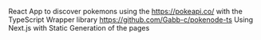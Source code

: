 React App to discover pokemons using the https://pokeapi.co/ with the TypeScript Wrapper library https://github.com/Gabb-c/pokenode-ts
Using Next.js with Static Generation of the pages
